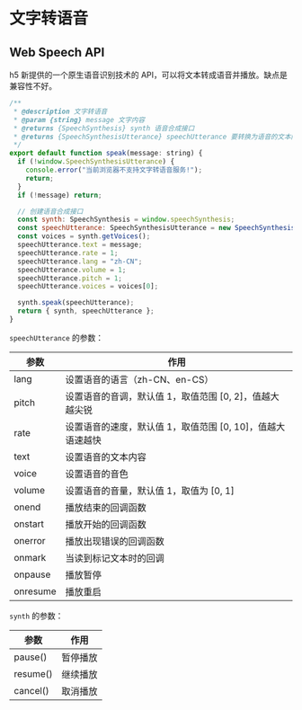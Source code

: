 # 文字转语音

## Web Speech API

h5 新提供的一个原生语音识别技术的 API，可以将文本转成语音并播放。缺点是兼容性不好。

```js
/**
 * @description 文字转语音
 * @param {string} message 文字内容
 * @returns {SpeechSynthesis} synth 语音合成接口
 * @returns {SpeechSynthesisUtterance} speechUtterance 要转换为语音的文本内容
 */
export default function speak(message: string) {
  if (!window.SpeechSynthesisUtterance) {
    console.error("当前浏览器不支持文字转语音服务!");
    return;
  }
  if (!message) return;

  // 创建语音合成接口
  const synth: SpeechSynthesis = window.speechSynthesis;
  const speechUtterance: SpeechSynthesisUtterance = new SpeechSynthesisUtterance();
  const voices = synth.getVoices();
  speechUtterance.text = message;
  speechUtterance.rate = 1;
  speechUtterance.lang = "zh-CN";
  speechUtterance.volume = 1;
  speechUtterance.pitch = 1;
  speechUtterance.voices = voices[0];

  synth.speak(speechUtterance);
  return { synth, speechUtterance };
}
```

`speechUtterance` 的参数：

| 参数     | 作用                                                       |
| -------- | ---------------------------------------------------------- |
| lang     | 设置语音的语言（zh-CN、en-CS）                             |
| pitch    | 设置语音的音调，默认值 1，取值范围 [0, 2]，值越大越尖锐    |
| rate     | 设置语音的速度，默认值 1，取值范围 [0, 10]，值越大语速越快 |
| text     | 设置语音的文本内容                                         |
| voice    | 设置语音的音色                                             |
| volume   | 设置语音的音量，默认值 1，取值为 [0, 1]                    |
| onend    | 播放结束的回调函数                                         |
| onstart  | 播放开始的回调函数                                         |
| onerror  | 播放出现错误的回调函数                                     |
| onmark   | 当读到标记文本时的回调                                     |
| onpause  | 播放暂停                                                   |
| onresume | 播放重启                                                   |

`synth` 的参数：

| 参数     | 作用     |
| -------- | -------- |
| pause()  | 暂停播放 |
| resume() | 继续播放 |
| cancel() | 取消播放 |



